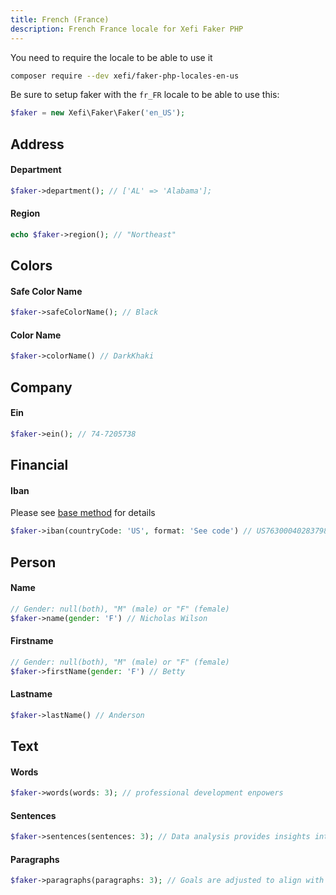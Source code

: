 ```yaml
---
title: French (France)
description: French France locale for Xefi Faker PHP
---
```


You need to require the locale to be able to use it
```bash
composer require --dev xefi/faker-php-locales-en-us
```

Be sure to setup faker with the `fr_FR` locale to be able to use this:

```php
$faker = new Xefi\Faker\Faker('en_US');
```

## Address

#### Department
```php
$faker->department(); // ['AL' => 'Alabama'];
```

#### Region
```php
echo $faker->region(); // "Northeast"
```

## Colors

#### Safe Color Name

```php
$faker->safeColorName(); // Black
```

#### Color Name
```php
$faker->colorName() // DarkKhaki
```

## Company

#### Ein
```php
$faker->ein(); // 74-7205738
```

## Financial

#### Iban

Please see [base method](/extensions/financial#iban) for details

```php
$faker->iban(countryCode: 'US', format: 'See code') // US7630004028379876543210943
```

## Person

#### Name
```php
// Gender: null(both), "M" (male) or "F" (female)
$faker->name(gender: 'F') // Nicholas Wilson
```

#### Firstname
```php
// Gender: null(both), "M" (male) or "F" (female)
$faker->firstName(gender: 'F') // Betty
```

#### Lastname
```php
$faker->lastName() // Anderson
```

## Text

#### Words

```php
$faker->words(words: 3); // professional development enpowers
```

#### Sentences

```php
$faker->sentences(sentences: 3); // Data analysis provides insights into performance ...
```

#### Paragraphs

```php
$faker->paragraphs(paragraphs: 3); // Goals are adjusted to align with shifting ...
```
